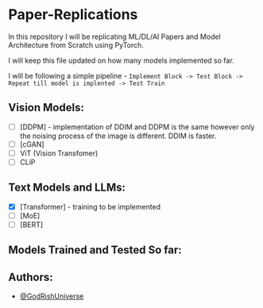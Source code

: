 # Paper-Replications

In this repository I will be replicating ML/DL/AI Papers and Model Architecture from Scratch using PyTorch.

I will keep this file updated on how many models implemented so far.

I will be following a simple pipeline - `Implement Block -> Test Block -> Repeat till model is implented -> Test Train`

## Vision Models:

* [ ] [DDPM] - implementation of DDIM and DDPM is the same however only the noising process of the image is different. DDIM is faster.
* [ ] [cGAN]
* [ ] ViT (Vision Transfomer)
* [ ] CLiP

## Text Models and LLMs:

* [X] [Transformer] - training to be implemented
* [ ] [MoE]
* [ ] [BERT]

## Models Trained and Tested So far:

## Authors:

- [@GodRishUniverse](https://github.com/GodRishUniverse)

